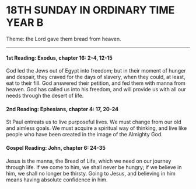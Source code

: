 # 18TH SUNDAY IN ORDINARY TIME YEAR B
Theme: the Lord gave them bread from heaven.

---

#### 1st Reading: Exodus, chapter 16: 2-4, 12-15

God led the Jews out of Egypt into freedom; but in their moment of hunger and despair, they craved for the days of slavery, when they could, at least, eat to their fill. God answered their petition, and fed them with manna from heaven. God has called us into his freedom, and will provide us with all our needs through the desert of life.

#### 2nd Reading: Ephesians, chapter 4: 17, 20-24

St Paul entreats us to live purposeful lives. We must change from our old and aimless goals. We must acquire a spiritual way of thinking, and live like people who have been created in the image of the Almighty God.

#### Gospel Reading: John, chapter 6: 24-35

Jesus is the manna, the Bread of Life, which we need on our journey through life. If we come to him, we shall never be hungry; if we believe in him, we shall no longer be thirsty. Going to Jesus, and believing in him means having absolute confidence in him.